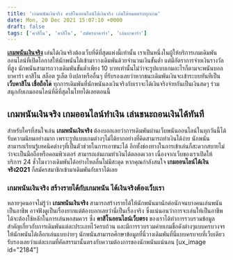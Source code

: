```yaml
---
title: 'เกมพนันเงินจริง คาสิโนออนไลน์ได้เงินจริง เล่นได้หมดครบทุกเกม'
date: Mon, 20 Dec 2021 15:07:10 +0000
draft: false
tags: ['คาสิโน', 'คาสิโน', 'สมัครบาคาร่า', 'เล่นบาคาร่า']
---
```


**[เกมพนันเงินจริง](/archives/)** เล่นได้เงินจริงต้องเว็บที่ดีที่สุดแห่งนี้เท่านั้น เราเป็นหนึ่งในผู้ให้บริการเกมเดิมพันออนไลน์ที่เปิดโอกาสให้นักพนันได้เข้ามาวางเดิมพันด้วยจำนวนเงินขั้นต่ำ แต่มีอัตราการจ่ายเงินรางวัลที่สูง นักพนันสามารถวางเดิมพันขั้นต่ำเพียง 10 บาทเท่านั้นไม่ว่าจะรูปแบบเกมอะไรก็ตามจะพนันบอล บาคาร่า คาสิโน สล็อต รูเล็ต ยิงปลาหรืออื่นๆ ที่รับรองเลยว่าหากชนะเดิมพันเงินจะเข้าระบบทันทีเป็น **เว็บคาสิโน เชื่อถือได**้ ทุกการเดิมพันที่นักพนันลงเงินจริงกับเราจะได้เงินจริงจ่ายกันเป็นเงินสดๆ ร่วมสนุกกับเกมออนไลน์ที่ดีที่สุดในไทยได้เลยตอนนี้

**เกมพนันเงินจริง เกมออนไลน์ทำเงิน เล่นชนะถอนเงินได้ทันที**
-----------------------------------------------------------

สำหรับใครที่สนใจเล่น **เกมพนันเงินจริง** ต้องบอกเลยว่าการเดิมพันผ่านเว็บพนันออนไลน์ในทุกวันนี้ได้รับความนิยมอย่างมาก เพราะรูปแบบเกมต่างๆไม่ได้ยากอย่างที่คิดสามารถทำเงินได้ง่าย นักพนันสามารถเรียนรู้เทคนิคต่างๆที่เป็นตัวช่วยในการเอาชนะได้ อีกทั้งช่องทางในการเข้าเล่นก็สะดวกสบายไม่ว่าจะเป็นมือถือหรือคอมพิวเตอร์ สามารถเล่นเกมทำเงินได้ตลอดเวลา เนื่องจากเว็บของเราเปิดให้บริการ 24 ชั่วโมงวางเดิมพันได้อย่างไหลลื่นไม่มีสะดุด หากคุณกำลังสนใจ **เกมออนไลน์ได้เงินจริง2021** ก็สมัครสมาชิกเข้ามาเดิมพันกับเราได้เลย

### **เกมพนันเงินจริง สร้างรายได้กับเกมพนัน ได้เงินจริงต้องเว็บเรา**

หลายๆคนอาจไม่รู้ว่า **เกมพนันเงินจริง** สามารถสร้างรายได้ให้นักพนันมานักต่อนักจนบางคนเล่นพนันเป็นอาชีพ อาจฟังดูเป็นเรื่องยากแต่ต้องบอกเลยว่านี่เป็นเรื่องจริง ซึ่งแน่นอนว่าการจะเล่นให้เป็นอาชีพได้จะต้องใช้หลักในการเล่นพอสมควร ซึ่ง **คาสิโนออนไลน์เว็บตรง** ของเราได้ทำการรวบรวมข้อมูลสำคัญเกี่ยวกับการเดิมพันแต่ละประเภทไว้ครบถ้วน และมีการรวบรวมค่ายเกมชื่อดังต่างๆแบบครบวงจรให้นักพนันได้เลือกเล่นแบบง่ายๆ นักพนันสามารถศึกษาข้อมูลที่นี่วางเดิมพันที่นี่แบบครบจบที่เว็บเดียว รับรองเลยว่าแต่ละเกมที่คัดสรรมานั้นตรงกับความต้องการของนักพนันแน่นอน \[ux\_image id="2184"\]